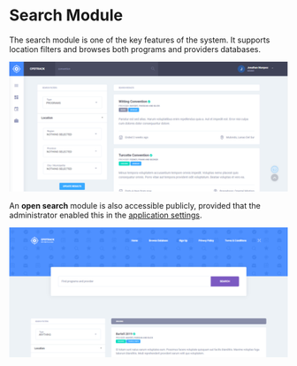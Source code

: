 # Search Module

The search module is one of the key features of the system. It supports location filters and browses both programs and providers databases.

![](../../.gitbook/assets/app-search.png)

An **open search** module is also accessible publicly, provided that the administrator enabled this in the [application settings](../administration/configuration.md#application-settings).

![](../../.gitbook/assets/app-open-search%20%281%29.png)

